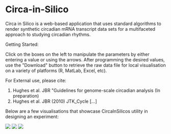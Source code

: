 # Circa-in-Silico
Circa in Silico is a web-based application that uses standard algorithms to render synthetic circadian mRNA transcript data sets for a multifaceted approach to studying circadian rhythms. 

Getting Started:

Click on the boxes on the left to manipulate the parameters by either entering a value or using the arrows.
After programming the desired values, use the "Download" button to retrieve the raw data file for local visualisation on a variety of platforms (R, MatLab, Excel, etc).


For External use, please cite: 

1. Hughes et al. JBR "Guidelines for genome-scale circadian analysis (In preparation)
2. Hughes et al. JBR (2010) JTK_Cycle [...]

Below are a few visualisations that showcase CircaInSilicos utility in designing an experiment:

![](https://cloud.githubusercontent.com/assets/20480999/26688583/ab17747c-46b8-11e7-9bcc-ddf59eacd810.png)
![](https://cloud.githubusercontent.com/assets/20480999/26688590/b08034da-46b8-11e7-99d8-f67665046af4.png)
![](https://cloud.githubusercontent.com/assets/20480999/26688592/b32d5884-46b8-11e7-9d2d-863ce0f36784.png)
